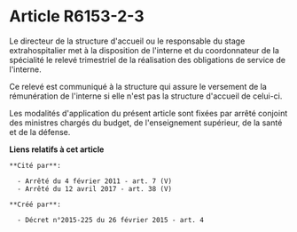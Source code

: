 # Article R6153-2-3

Le  directeur de la structure d'accueil ou le responsable du stage  extrahospitalier met à la disposition de l'interne et du
coordonnateur  de la spécialité le relevé trimestriel de la réalisation des obligations  de service de l'interne.

Ce relevé est communiqué à la structure qui  assure le versement de la rémunération de l'interne si elle n'est pas  la
structure d'accueil de celui-ci.

Les modalités d'application du présent  article sont fixées par arrêté conjoint des ministres chargés du budget,  de
l'enseignement supérieur, de la santé et de la défense.

**Liens relatifs à cet article**

	**Cité par**:

	  - Arrêté du 4 février 2011 - art. 7 (V)
	  - Arrêté du 12 avril 2017 - art. 38 (V)

	**Créé par**:

	  - Décret n°2015-225 du 26 février 2015 - art. 4

